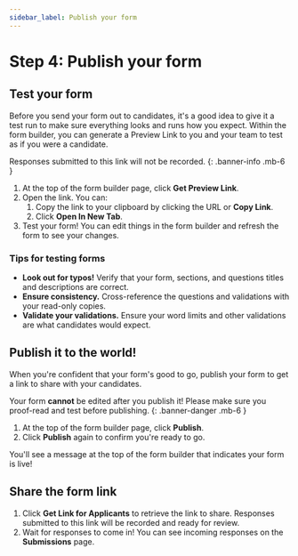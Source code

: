 ```yaml
---
sidebar_label: Publish your form
---
```


# Step 4: Publish your form

## Test your form

Before you send your form out to candidates, it's a good idea to give it a test run to make sure everything looks and runs how you expect. Within the form builder, you can generate a Preview Link to you and your team to test as if you were a candidate.

Responses submitted to this link will not be recorded.
{: .banner-info .mb-6 }

1. At the top of the form builder page, click **Get Preview Link**.
2. Open the link. You can:
   1. Copy the link to your clipboard by clicking the URL or **Copy Link**.
   2. Click **Open In New Tab**.
3. Test your form! You can edit things in the form builder and refresh the form to see your changes.

### Tips for testing forms

- **Look out for typos!** Verify that your form, sections, and questions titles and descriptions are correct.
- **Ensure consistency.** Cross-reference the questions and validations with your read-only copies.
- **Validate your validations.** Ensure your word limits and other validations are what candidates would expect.

## Publish it to the world!

When you're confident that your form's good to go, publish your form to get a link to share with your candidates.

Your form **cannot** be edited after you publish it! Please make sure you proof-read and test before publishing.
{: .banner-danger .mb-6 }

1. At the top of the form builder page, click **Publish**.
2. Click **Publish** again to confirm you're ready to go.

You'll see a message at the top of the form builder that indicates your form is live!

## Share the form link

1. Click **Get Link for Applicants** to retrieve the link to share. Responses submitted to this link will be recorded and ready for review.
2. Wait for responses to come in! You can see incoming responses on the **Submissions** page.
